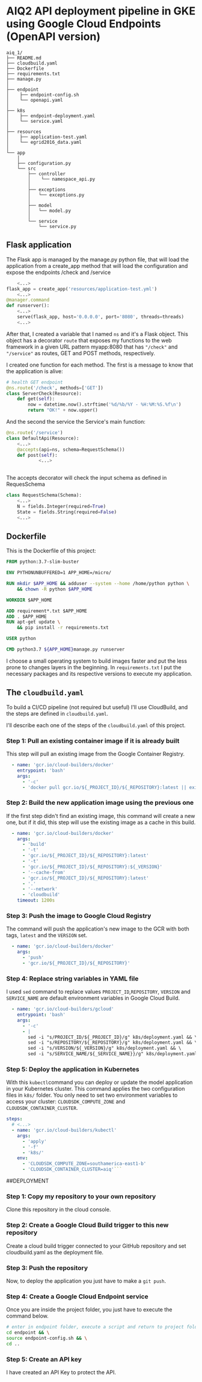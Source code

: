 # AIQ2 API deployment pipeline in GKE using Google Cloud Endpoints (OpenAPI version)

````
aiq_1/
├── README.md
├── cloudbuild.yaml
├── Dockerfile
├── requirements.txt
├── manage.py
│
├── endpoint
│    ├── endpoint-config.sh
│    └── openapi.yaml
│
├── k8s
│    ├── endpoint-deployment.yaml
│    └── service.yaml
│
├── resources
│    ├── application-test.yaml
│    └── egrid2016_data.yaml
│
└── app
    │ 
    ├── configuration.py
    └── src 
        ├── controller
        │    └── namespace_api.py
        │ 
        ├── exceptions
        │   └── exceptions.py
        │ 
        ├── model
        │   └── model.py
        │ 
        └── service
            └── service.py

````
## Flask application

The Flask app is managed by the manage.py python file, that will load the application from a create_app method that 
will load the configuration and expose the endpoints /check and /service 

```python
    <...>
flask_app = create_app('resources/application-test.yml')
    <...>
@manager.command
def runserver():
    <...>
    serve(flask_app, host='0.0.0.0', port='8080', threads=threads)
    <...>
```

After that, I created a variable that I named `ns` and it's a Flask object. This object has a
decorator `route` that exposes my functions to
 the web framework in a given URL pattern myapp:8080
  that has `"/check"` and `"/service"` as routes, GET and POST methods, respectively. 

I created one function for each method. The first is a message to know that the application is alive:

```python
# health GET endpoint
@ns.route('/check', methods=['GET'])
class ServerCheck(Resource):
    def get(self):
        now = datetime.now().strftime('%d/%b/%Y - %H:%M:%S.%f\n')
        return "OK!" + now.upper()
```

And the second the service the Service's main function:

```python
@ns.route('/service')
class DefaultApi(Resource):
    <...>
    @accepts(api=ns, schema=RequestSchema())
    def post(self):
            <...>
    
```

The accepts decorator will check the input schema as defined in RequesSchema

```python
class RequestSchema(Schema):
    <...>
    N = fields.Integer(required=True)
    State = fields.String(required=False)
    <...>    
```

## Dockerfile
This is the Dockerfile of this project:

```dockerfile
FROM python:3.7-slim-buster

ENV PYTHONUNBUFFERED=1 APP_HOME=/micro/

RUN mkdir $APP_HOME && adduser --system --home /home/python python \
    && chown -R python $APP_HOME

WORKDIR $APP_HOME

ADD requirement*.txt $APP_HOME
ADD . $APP_HOME
RUN apt-get update \
    && pip install -r requirements.txt

USER python

CMD python3.7 ${APP_HOME}manage.py runserver
```

I choose a small operating system to build images faster and put the less prone to changes layers in the beginning.
In `requirements.txt` I put the necessary packages and its respective versions to execute my application.



## The `cloudbuild.yaml`

To build a CI/CD pipeline (not required but useful) I'll use CloudBuild, and the steps are
defined in `cloudbuild.yaml`. 

I'll describe each one of the steps of the `cloudbuild.yaml` of this project.

### Step 1: Pull an existing container image if it is already built

This step will pull an existing image from the Google Container Registry.

```yaml
  - name: 'gcr.io/cloud-builders/docker'
    entrypoint: 'bash'
    args:
      - '-c'
      - 'docker pull gcr.io/${_PROJECT_ID}/${_REPOSITORY}:latest || exit 0'
```


### Step 2:  Build the new application image using the previous one

If the first step didn't find an existing image, this command will create a new one, but if it did, this step
will use the existing image as a cache in this build.

```yaml
  - name: 'gcr.io/cloud-builders/docker'
    args:
      - 'build'
      - '-t'
      - 'gcr.io/${_PROJECT_ID}/${_REPOSITORY}:latest'
      - '-t'
      - 'gcr.io/${_PROJECT_ID}/${_REPOSITORY}:${_VERSION}'
      - '--cache-from'
      - 'gcr.io/${_PROJECT_ID}/${_REPOSITORY}:latest'
      - '.'
      - '--network'
      - 'cloudbuild'
    timeout: 1200s
```
### Step 3: Push the image to Google Cloud Registry

The command will push the application's new image to the GCR with
both tags, `latest` and the `VERSION` set.

```yaml
  - name: 'gcr.io/cloud-builders/docker'
    args:
      - 'push'
      - 'gcr.io/${_PROJECT_ID}/${_REPOSITORY}'
```

### Step 4: Replace string variables in YAML file
I used `sed` command to replace values `PROJECT_ID`,`REPOSITORY`, `VERSION` and `SERVICE_NAME`  are default environment variables in Google Cloud Build.

```yaml
  - name: 'gcr.io/cloud-builders/gcloud'
    entrypoint: 'bash'
    args:
      - '-c'
      - |
        sed -i "s/PROJECT_ID/${_PROJECT_ID}/g" k8s/deployment.yaml && \
        sed -i "s/REPOSITORY/${_REPOSITORY}/g" k8s/deployment.yaml && \
        sed -i "s/VERSION/${_VERSION}/g" k8s/deployment.yaml && \
        sed -i "s/SERVICE_NAME/${_SERVICE_NAME}}/g" k8s/deployment.yaml
```

### Step 5: Deploy the application in Kubernetes

With this `kubectl`command you can deploy or update the model application in your Kubernetes cluster.
This command applies the two configuration files in `k8s/` folder. You only need to set two environment variables
to access your cluster: `CLOUDSDK_COMPUTE_ZONE` and `CLOUDSDK_CONTAINER_CLUSTER`.
```yaml
steps:
  # <...>
  - name: 'gcr.io/cloud-builders/kubectl'
    args:
      - 'apply'
      - '-f'
      - 'k8s/'
    env:
      - 'CLOUDSDK_COMPUTE_ZONE=southamerica-east1-b'
      - 'CLOUDSDK_CONTAINER_CLUSTER=aiq'```
```

##DEPLOYMENT 

### Step 1: Copy my repository to your own repository

Clone this repository in the cloud console.

### Step 2: Create a Google Cloud Build trigger to this new repository

Create a cloud build trigger connected to your GitHub repository and set cloudbuild.yaml as the deployment file.


### Step 3: Push the repository

Now, to deploy the application you just have to make a `git push`. 

###  Step 4: Create a Google Cloud Endpoint service

Once you are inside the project folder, you just have to execute the command below.

```bash
# enter in endpoint folder, execute a script and return to project folder
cd endpoint && \
source endpoint-config.sh && \
cd ..
```

### Step 5: Create an API key

I have created an API Key to protect the API.



